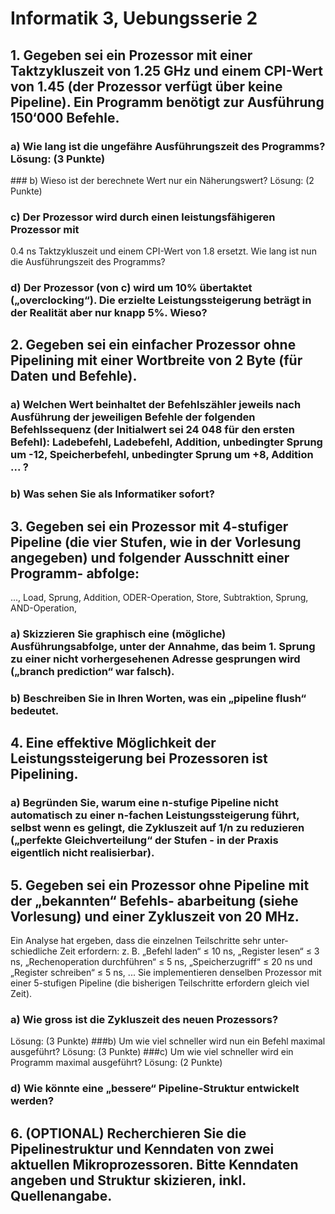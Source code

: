 # Informatik 3, Uebungsserie 2

## 1. Gegeben sei ein Prozessor mit einer Taktzykluszeit von 1.25 GHz und einem CPI-Wert von 1.45 (der Prozessor verfügt über keine Pipeline). Ein Programm benötigt zur Ausführung 150‘000 Befehle.
### a) Wie lang ist die ungefähre Ausführungszeit des Programms? Lösung: (3 Punkte)
### b) Wieso ist der berechnete Wert nur ein Näherungswert? Lösung: (2 Punkte)
### c) Der Prozessor wird durch einen leistungsfähigeren Prozessor mit
0.4 ns Taktzykluszeit und einem CPI-Wert von 1.8 ersetzt. Wie lang ist nun die Ausführungszeit des Programms?
### d) Der Prozessor (von c) wird um 10% übertaktet („overclocking“). Die erzielte Leistungssteigerung beträgt in der Realität aber nur knapp 5%. Wieso?



## 2. Gegeben sei ein einfacher Prozessor ohne Pipelining mit einer Wortbreite von 2 Byte (für Daten und Befehle).
### a) Welchen Wert beinhaltet der Befehlszähler jeweils nach Ausführung der jeweiligen Befehle der folgenden Befehlssequenz (der Initialwert sei 24 048 für den ersten Befehl): Ladebefehl, Ladebefehl, Addition, unbedingter Sprung um -12, Speicherbefehl, unbedingter Sprung um +8, Addition ... ?
### b) Was sehen Sie als Informatiker sofort?

## 3. Gegeben sei ein Prozessor mit 4-stufiger Pipeline (die vier Stufen, wie in der Vorlesung angegeben) und folgender Ausschnitt einer Programm- abfolge:
..., Load, Sprung, Addition, ODER-Operation, Store, Subtraktion, Sprung, AND-Operation, 
### a) Skizzieren Sie graphisch eine (mögliche) Ausführungsabfolge, unter der Annahme, das beim 1. Sprung zu einer nicht vorhergesehenen Adresse gesprungen wird („branch prediction“ war falsch).
### b) Beschreiben Sie in Ihren Worten, was ein „pipeline flush“ bedeutet.

## 4. Eine effektive Möglichkeit der Leistungssteigerung bei Prozessoren ist Pipelining.
### a) Begründen Sie, warum eine n-stufige Pipeline nicht automatisch zu einer n-fachen Leistungssteigerung führt, selbst wenn es gelingt, die Zykluszeit auf 1/n zu reduzieren („perfekte Gleichverteilung“ der Stufen - in der Praxis eigentlich nicht realisierbar).

## 5. Gegeben sei ein Prozessor ohne Pipeline mit der „bekannten“ Befehls- abarbeitung (siehe Vorlesung) und einer Zykluszeit von 20 MHz.
Ein Analyse hat ergeben, dass die einzelnen Teilschritte sehr unter- schiedliche Zeit erfordern:
z. B. „Befehl laden“ ≤ 10 ns, „Register lesen“ ≤ 3 ns, „Rechenoperation durchführen“ ≤ 5 ns, „Speicherzugriff“ ≤ 20 ns und „Register schreiben“ ≤ 5 ns, ...
Sie implementieren denselben Prozessor mit einer 5-stufigen Pipeline (die bisherigen Teilschritte erfordern gleich viel Zeit).

### a) Wie gross ist die Zykluszeit des neuen Prozessors?
Lösung: (3 Punkte)
###b) Um wie viel schneller wird nun ein Befehl maximal ausgeführt? Lösung: (3 Punkte)
###c) Um wie viel schneller wird ein Programm maximal ausgeführt?
Lösung: (2 Punkte)
### d) Wie könnte eine „bessere“ Pipeline-Struktur entwickelt werden?

## 6. (OPTIONAL) Recherchieren Sie die Pipelinestruktur und Kenndaten von zwei aktuellen Mikroprozessoren. Bitte Kenndaten angeben und Struktur skizieren, inkl. Quellenangabe.
